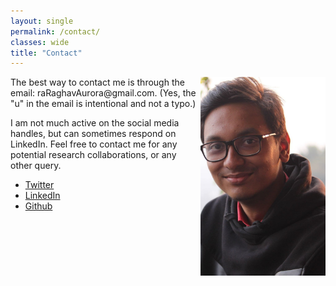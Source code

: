 ```yaml
---
layout: single
permalink: /contact/
classes: wide
title: "Contact"
---
```


<img align="right" src="/images/dp.jpg" alt="My Picture" width="200"/>
The best way to contact me is through the email: raRaghavAurora@gmail.com. (Yes, the "u" in the email is intentional and not a typo.)


I am not much active on the social media handles, but can sometimes respond on LinkedIn. Feel free to contact me for any potential research collaborations, or any other query. 
<ul>
    <li><a href="https://twitter.com/Raghav_Arora_"><i class="fab fa-fw fa-twitter" aria-hidden="true"></i> Twitter</a></li>
    <li><a href="http://linkedin.com/in/raraghavarora"><i class="fab fa-fw fa-linkedin" aria-hidden="true"></i> LinkedIn</a></li>
    <li><a href="http://github.com/raraghavarora"><i class="fab fa-fw fa-github" aria-hidden="true"></i> Github</a></li>
</ul>
